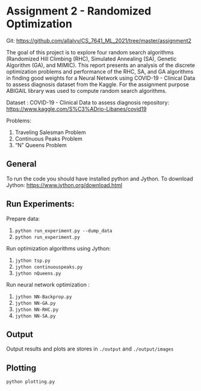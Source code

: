 
# Assignment 2 - Randomized Optimization

Git: https://github.com/allalvv/CS_7641_ML_2021/tree/master/assignment2

The goal of this project is to explore four random search algorithms (Randomized Hill Climbing (RHC), Simulated Annealing (SA), Genetic Algorithm (GA), and MIMIC). This report presents an analysis of the discrete optimization problems and performance of the RHC, SA, and GA algorithms in finding good weights for a Neural Network using COVID-19 - Clinical Data to assess diagnosis dataset from the Kaggle. For the assignment purpose ABIGAIL library was used to compute random search algorithms.

Dataset : COVID-19 - Clinical Data to assess diagnosis repository: https://www.kaggle.com/S%C3%ADrio-Libanes/covid19

Problems: 
1. Traveling Salesman Problem
2. Continuous Peaks Problem 
3. “N” Queens Problem



## General

To run the code you should have installed python and Jython. To download Jython: https://www.jython.org/download.html


## Run Experiments:
Prepare data:
1. `python run_experiment.py --dump_data`
2. `python run_experiment.py`

Run optimization algorithms using Jython: 
1. `jython tsp.py`
2. `jython continuouspeaks.py `
3. `jython nQueens.py`


Run neural network optimization :
1. `jython NN-Backprop.py`
2. `jython NN-GA.py`
3. `jython NN-RHC.py`
4. `jython NN-SA.py`
 


## Output
Output results and plots are stores in `./output` and `./output/images` 

## Plotting

`python plotting.py`

